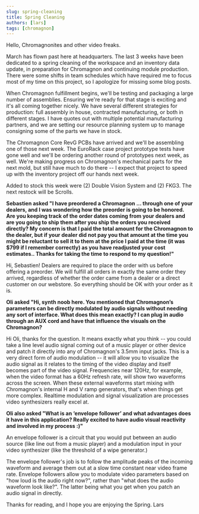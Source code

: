 ```yaml
---
slug: spring-cleaning
title: Spring Cleaning
authors: [lars]
tags: [chromagnon]
---
```


Hello, Chromagnonites and other video freaks.

March has flown past here at headquarters. The last 3 weeks have been dedicated to a spring cleaning of the workspace and an inventory data update, in preparation for Chromagnon and continuing module production.  There were some shifts in team schedules which have required me to focus most of my time on this project, so I apologize for missing some blog posts.  

<!-- truncate -->

When Chromagnon fulfillment begins, we'll be testing and packaging a large number of assemblies. Ensuring we're ready for that stage is exciting and it's all coming together nicely.  We have several different strategies for production: full assembly in house, contracted manufacturing, or both in different stages.  I have quotes out with multiple potential manufacturing partners, and we are setting our resource planning system up to manage consigning some of the parts we have in stock.

The Chromagnon Core RevG PCBs have arrived and we'll be assembling one of those next week. The EuroRack case project prototype tests have gone well and we'll be ordering another round of prototypes next week, as well.  We're making progress on Chromagnon's mechanical parts for the next mold, but still have much to do there -- I expect that project to speed up with the inventory project off our hands next week.

Added to stock this week were (2) Double Vision System and (2) FKG3.  The next restock will be Scrolls.  

**Sebastien asked "I have preordered a Chromagnon ... through one of your dealers, and I was wondering how the preorder is going to be honored. Are you keeping track of the order dates coming from your dealers and are you going to ship them after you ship the orders you received directly? My concern is that I paid the total amount for the Chromagnon to the dealer, but if your dealer did not pay you that amount at the time you might be reluctant to sell it to them at the price I paid at the time (it was $799 if I remember correctly) as you have readjusted your cost estimates.. Thanks for taking the time to respond to my question!"**

Hi, Sebastien!  Dealers are required to place the order with us before offering a preorder.  We will fulfill all orders in exactly the same order they arrived, regardless of whether the order came from a dealer or a direct customer on our webstore.  So everything should be OK with your order as it is.

**Oli asked "Hi, synth noob here. You mentioned that Chromagnon’s parameters can be directly modulated by audio signals without needing any sort of interface. What does this mean exactly? I can plug in audio through an AUX cord and have that influence the visuals on the Chromagnon?**

Hi Oli, thanks for the question.  It means exactly what you think -- you could take a line level audio signal coming out of a music player or other device and patch it directly into any of Chromagnon's 3.5mm input jacks.  This is a very direct form of audio modulation -- it will allow you to visualize the audio signal as it relates to the timing of the video display and itself becomes part of the video signal.  Frequencies near 120Hz, for example, when the video format has a 60Hz refresh rate, will show two waveforms across the screen.  When these external waveforms start mixing with Chromagnon's internal H and V ramp  generators, that's when things get more complex.  Realtime modulation and signal visualization are processes video synthesizers really excel at.  

**Oli also asked "What is an ‘envelope follower’ and what advantages does it have in this application? Really excited to have audio visual reactivity and involved in my process :)"**

An envelope follower is a circuit that you would put between an audio source (like line out from a music player) and a modulation input in your video synthesizer (like the threshold of a wipe generator.)

The envelope follower's job is to follow the amplitude peaks of the incoming waveform and average them out at a slow time constant near video frame rate.   Envelope followers allow you to modulate video parameters based on "how loud is the audio right now?", rather than "what does the audio waveform look like?".  The latter being what you get when you patch an audio signal in directly.

Thanks for reading, and I hope you are enjoying the Spring.
Lars